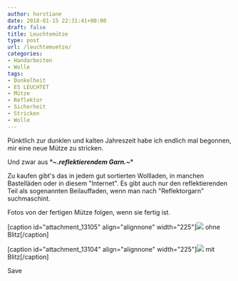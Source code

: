 ```yaml
---
author: horstiane
date: 2018-01-15 22:31:41+00:00
draft: false
title: Leuchtemütze
type: post
url: /leuchtemuetze/
categories:
- Handarbeiten
- Wolle
tags:
- Dunkelheit
- ES LEUCHTET
- Mütze
- Reflektor
- Sicherheit
- Stricken
- Wolle
---
```


Pünktlich zur dunklen und kalten Jahreszeit habe ich endlich mal begonnen, mir eine neue Mütze zu stricken.

Und zwar aus **°~*.reflektierendem Garn.*~°**

<!-- more -->

Zu kaufen gibt's das in jedem gut sortierten Wollladen, in manchen Bastelläden oder in diesem "Internet".
Es gibt auch nur den reflektierenden Teil als sogenannten Beilauffaden, wenn man nach "Reflektorgarn" suchmaschint.



Fotos von der fertigen Mütze folgen, wenn sie fertig ist.

[caption id="attachment_13105" align="alignnone" width="225"]![](https://eigenbaukombinat.de/wp-content/uploads/2018/01/IMG_20180115_221912-e1516055319446-225x300.jpg)
ohne Blitz[/caption]

[caption id="attachment_13104" align="alignnone" width="225"]![](https://eigenbaukombinat.de/wp-content/uploads/2018/01/IMG_20180115_221904-e1516055345131-225x300.jpg)
mit Blitz[/caption]

Save
